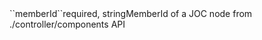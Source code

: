 <tr><td>``memberId``</td><td>required, string</td><td>MemberId of a JOC node from ./controller/components API</td><td></td><td></td></tr>